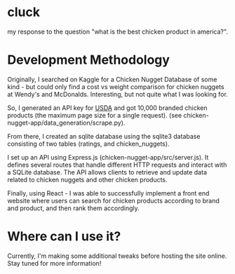 # cluck 

my response to the question "what is the best chicken product in america?". 

# Development Methodology 

Originally, I searched on Kaggle for a Chicken Nugget Database of some kind - but could only find a cost vs weight comparison for chicken nuggets at Wendy's and McDonalds. Interesting, but not quite what I was looking for. 

So, I generated an API key for [USDA](https://fdc.nal.usda.gov/) and got 10,000 branded chicken products (the maximum page size for a single request). 
(see chicken-nugget-app/data_generation/scrape.py). 

From there, I created an sqlite database using the sqlite3 database consisting of two tables (ratings, and chicken_nuggets). 

I set up an API using Express.js (chicken-nugget-app/src/server.js). It defines several routes that handle different HTTP requests and interact with a SQLite database. The API allows clients to retrieve and update data related to chicken nuggets and other chicken products. 

Finally, using React - I was able to successfully implement a front end website where users can search for chicken products according to brand and product, and then rank them accordingly. 

# Where can I use it? 

Currently, I'm making some additional tweaks before hosting the site online. Stay tuned for more information! 